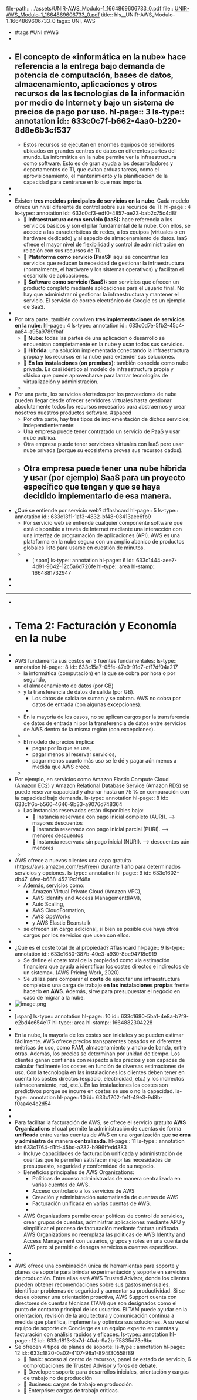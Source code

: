 file-path:: ../assets/UNIR-AWS_Modulo-1_1664869606733_0.pdf
file:: [UNIR-AWS_Modulo-1_1664869606733_0.pdf](../assets/UNIR-AWS_Modulo-1_1664869606733_0.pdf)
title:: hls__UNIR-AWS_Modulo-1_1664869606733_0
tags:: UNI, AWS

- #tags #UNI #AWS
-
- El concepto de **«informática en la nube»** hace referencia a la entrega bajo demanda de potencia de computación, bases de datos, almacenamiento, aplicaciones y otros recursos de las tecnologías de la información por medio de **Internet** y bajo un sistema de precios de **pago por uso**.
  hl-page:: 3
  ls-type:: annotation
  id:: 633c0c7f-b662-4aa0-b220-8d8e6b3cf537
	-
	- Estos recursos se ejecutan en enormes equipos de servidores ubicados en grandes centros de datos en diferentes partes del mundo. La informática en la nube permite ver la infraestructura como software. Esto es de gran ayuda a los desarrolladores y departamentos de TI, que evitan arduas tareas, como el aprovisionamiento, el mantenimiento y la planificación de la capacidad para centrarse en lo que más importa.
-
-
- Existen **tres modelos principales de servicios en la nube**. Cada modelo ofrece un nivel diferente de control sobre sus recursos de TI:
  hl-page:: 4
  ls-type:: annotation
  id:: 633c0cf3-edf0-4857-ae23-bab2c75c4d8f
	-  **Infraestructura como servicio (IaaS):** hace referencia a los servicios básicos y son el pilar fundamental de la nube. Con ellos, se accede a las características de redes, a los equipos (virtuales o en hardware dedicado) y al espacio de almacenamiento de datos. IaaS ofrece el mayor nivel de flexibilidad y control de administración en relación con sus recursos de TI.
	-  **Plataforma como servicio (PaaS):** aquí se concentran los servicios que reducen la necesidad de gestionar la infraestructura (normalmente, el hardware y los sistemas operativos) y facilitan el desarrollo de aplicaciones.
	-  **Software como servicio (SaaS):** son servicios que ofrecen un producto completo mediante aplicaciones para el usuario final. No hay que administrar ni gestionar la infraestructura y mantener el servicio. El servicio de correo electrónico de Google es un ejemplo de SaaS.
-
- Por otra parte, también conviven **tres implementaciones de servicios en la nube**:
  hl-page:: 4
  ls-type:: annotation
  id:: 633c0d7e-5fb2-45c4-aa84-a95a9789fbaf
	-  **Nube**: todas las partes de una aplicación o desarrollo se encuentran completamente en la nube y usan todos sus servicios.
	-  **Híbrida**: una solución implementada conectando la infraestructura propia y los recursos en la nube para extender sus soluciones.
	-  **En las instalaciones (on premises)**: también conocida como nube privada. Es casi idéntico al modelo de infraestructura propia y clásica que puede aprovecharse para lanzar tecnologías de virtualización y administración.
	-
- Por una parte, los servicios ofertados por los proveedores de nube pueden llegar desde ofrecer servidores virtuales hasta gestionar absolutamente todos los recursos necesarios para abstraernos y crear nosotros nuestros productos software. #spaced
	- Por otra parte, hay tres tipos de implementación de dichos servicios; independientemente:
	- Una empresa puede tener contratado un servicio de PaaS y usar nube pública.
	- Otra empresa puede tener servidores virtuales con IaaS pero usar nube privada (porque su ecosistema provea sus recursos dados).
	- Otra empresa puede tener una nube híbrida y usar (por ejemplo) SaaS para un proyecto específico que tengan y que se haya decidido implementarlo de esa manera.
		-
- ¿Qué se entiende por servicio web? #flashcard
  hl-page:: 5
  ls-type:: annotation
  id:: 633c13f1-1af3-4832-bf48-03413aee6fb9
	- Por servicio web se entiende cualquier componente software que está disponible a través de Internet mediante una interacción con una interfaz de programación de aplicaciones (API). AWS es una plataforma en la nube segura con un amplio abanico de productos globales listo para usarse en cuestión de minutos.
	-
		- [:span]
		  ls-type:: annotation
		  hl-page:: 6
		  id:: 633c1444-aee7-4d91-9642-12c5a6d726fe
		  hl-type:: area
		  hl-stamp:: 1664881732947
-
-
- ---
-
- # Tema 2: Facturación y Economía en la nube
-
- AWS fundamenta sus costos en 3 fuentes fundamentales: 
  ls-type:: annotation
  hl-page:: 8
  id:: 633c15a7-05fe-47e9-91d7-cf17df04a217
	- la informática (computación) en la que se cobra por hora o por segundo,
	- el almacenamiento de datos (por GB)
	- y la transferencia de datos de salida (por GB).
		- Los datos de saldia se suman y se cobran. AWS no cobra por datos de entrada (con algunas excepciones).
		-
	- En la mayoría de los casos, no se aplican cargos por la transferencia de datos de entrada ni por la transferencia de datos entre servicios de AWS dentro de la misma región (con excepciones).
	-
	- El modelo de precios implica:
		- pagar por lo que se usa,
		- pagar menos al reservar servicios,
		- pagar menos cuanto más uso se le dé y pagar aún menos a medida que AWS crece.
	-
- Por ejemplo, en servicios como Amazon Elastic Compute Cloud (Amazon EC2) y Amazon Relational Database Service (Amazon RDS) se puede reservar capacidad y ahorrar hasta un 75 % en comparación con la capacidad bajo demanda. 
  ls-type:: annotation
  hl-page:: 8
  id:: 633c1f6b-b560-4646-9b33-a9076d748364
	- Las instancias reservadas están disponibles bajo:
		-  Instancia reservada con pago inicial completo (AURI). --> mayores descuentos
		-  Instancia reservada con pago inicial parcial (PURI). --> menores descuentos
		-  Instancia reservada sin pago inicial (NURI). --> descuentos aún menores
	-
- AWS ofrece a nuevos clientes una capa gratuita (https://aws.amazon.com/es/free/) durante 1 año para determinados servicios y opciones. 
  ls-type:: annotation
  hl-page:: 9
  id:: 633c1602-db47-4fea-b688-45219c1ff48a
	- Además, servicios como:
		- Amazon Virtual Private Cloud (Amazon VPC),
		- AWS Identity and Access Management(IAM),
		- Auto Scaling,
		- AWS CloudFormation,
		- AWS OpsWorks
		- y AWS Elastic Beanstalk
	- se ofrecen sin cargo adicional, si bien es posible que haya otros cargos por los servicios que usen con ellos.
-
- ¿Qué es el coste total de al propiedad? #flashcard
  hl-page:: 9
  ls-type:: annotation
  id:: 633c1650-387b-40c3-a930-8be94718e919
	- Se define el coste total de la propiedad como «la estimación financiera que ayuda a identificar los costes directos e indirectos de un sistema». (AWS Pricing Work, 2020).
	- Se utiliza para comparar el **coste** de ejecutar una infraestructura completa o una carga de trabajo **en las instalaciones propias** frente hacerlo **en AWS**. Además, sirve para presupuestar el negocio en caso de migrar a la nube.
- ![image.png](../assets/image_1664885833504_0.png)
-
- [:span]
  ls-type:: annotation
  hl-page:: 10
  id:: 633c1680-5ba1-4e8a-b7f9-e2bd4c654e17
  hl-type:: area
  hl-stamp:: 1664882304228
-
- En la nube, la mayoría de los costes son iniciales y se pueden estimar fácilmente. AWS ofrece precios transparentes basados en diferentes métricas de uso, como RAM, almacenamiento y ancho de banda, entre otras. Además, los precios se determinan por unidad de tiempo. Los clientes ganan confianza con respecto a los precios y son capaces de calcular fácilmente los costes en función de diversas estimaciones de uso. Con la tecnología en las instalaciones los clientes deben tener en cuenta los costes directos (espacio, electricidad, etc.) y los indirectos (almacenamiento, red, etc.). En las instalaciones los costes son predictivos porque se incurre en costes se use o no la capacidad.
  ls-type:: annotation
  hl-page:: 10
  id:: 633c1702-fe1f-49e3-9d8b-f0aa4e4e2d54
-
-
- Para facilitar la facturación de AWS, se ofrece el servicio gratuito **AWS Organizations** el cual permite la administración de cuentas de forma **unificada** entre varias cuentas de AWS en una organización que **se crea y administra** de manera **centralizada**.
  hl-page:: 11
  ls-type:: annotation
  id:: 633c1764-d1fd-45bd-a232-b996ffedd383
	- Incluye capacidades de facturación unificada y administración de cuentas que le permiten satisfacer mejor las necesidades de presupuesto, seguridad y conformidad de su negocio.
	- Beneficios principales de AWS Organizations:
		- Políticas de acceso administradas de manera centralizada en varias cuentas de AWS.
		- Acceso controlado a los servicios de AWS
		- Creación y administración automatizada de cuentas de AWS
		- Facturación unificada en varias cuentas de AWS.
		-
	- AWS Organizations permite crear políticas de control de servicios, crear grupos de cuentas, administrar aplicaciones mediante APU y simplificar el proceso de facturación mediante factura unificada. AWS Organizations no reemplaza las políticas de AWS Identity and Access Management con usuarios, grupos y roles en una cuenta de AWS pero si permitir o denegra servicios a cuentas específicas.
-
-
- AWS ofrece una combinación única de herramientas para soporte y planes de soporte para brindar experimentación y soporte en servicios de producción. Entre ellas está AWS Trusted Advisor, donde los clientes pueden obtener recomendaciones sobre sus gastos mensuales, identificar problemas de seguridad y aumentar su productividad. Si se desea obtener una orientación proactiva, AWS Support cuenta con directores de cuentas técnicas (TAM) que son designados como el punto de contacto principal de los usuarios. El TAM puede ayudar en la orientación, revisión de la arquitectura y comunicación continua a medida que planifica, implementa y optimiza sus soluciones. A su vez el equipo de soporte de Concierge es un equipo experto en cuentas y facturación con análisis rápidos y eficaces.
  ls-type:: annotation
  hl-page:: 12
  id:: 633c1813-3b7d-40ab-9a2b-75835d73e6bc
- Se ofrecen 4 tipos de planes de soporte:
  ls-type:: annotation
  hl-page:: 12
  id:: 633c1820-0a02-4107-98a1-894f30558f89
	-  Basic: acceso al centro de recursos, panel de estado de servicio, 6 comprobaciones de Trusted Advisor y foros de debate.
	-  Developer: soporte para desarrollos iniciales, orientación y cargas de trabajo no de producción
	-  Business: cargas de trabajo en producción.
	-  Enterprise: cargas de trabajo críticas.